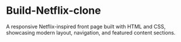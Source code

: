 # Build-Netflix-clone
A responsive Netflix-inspired front page built with HTML and CSS, showcasing modern layout, navigation, and featured content sections.
